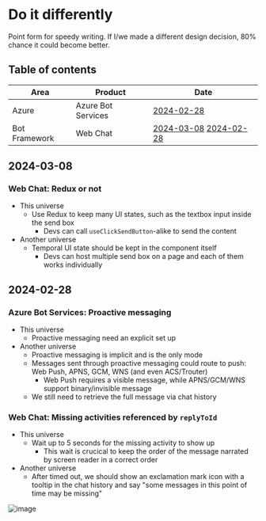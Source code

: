 # Do it differently

Point form for speedy writing. If I/we made a different design decision, 80% chance it could become better.

## Table of contents

| Area  | Product            | Date                      |
| ------| ------------------ | ------------------------- |
| Azure | Azure Bot Services | [2024-02-28](#2024-02-28) |
| Bot Framework | Web Chat | [2024-03-08](#2024-03-08) [2024-02-28](#2024-02-28) |

## 2024-03-08

### Web Chat: Redux or not

- This universe
   - Use Redux to keep many UI states, such as the textbox input inside the send box
      - Devs can call `useClickSendButton`-alike to send the content
- Another universe
   - Temporal UI state should be kept in the component itself
      - Devs can host multiple send box on a page and each of them works individually

## 2024-02-28

### Azure Bot Services: Proactive messaging

- This universe
   - Proactive messaging need an explicit set up
- Another universe
   - Proactive messaging is implicit and is the only mode
   - Messages sent through proactive messaging could route to push: Web Push, APNS, GCM, WNS (and even ACS/Trouter)
      - Web Push requires a visible message, while APNS/GCM/WNS support binary/invisible message
   - We still need to retrieve the full message via chat history

### Web Chat: Missing activities referenced by `replyToId`

- This universe
   - Wait up to 5 seconds for the missing activity to show up
      - This wait is crucical to keep the order of the message narrated by screen reader in a correct order
- Another universe
   - After timed out, we should show an exclamation mark icon with a tooltip in the chat history and say "some messages in this point of time may be missing"

![image](https://github.com/compulim/did/assets/1622400/7b991f60-8a2e-4adc-80f7-7fa6fa1a0275)

